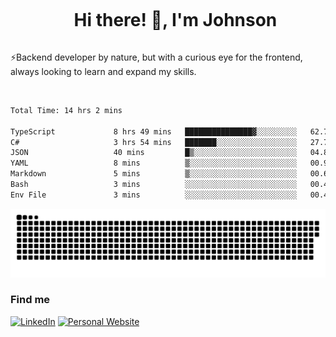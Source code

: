 <div id="user-content-toc">
  <ul align="center">
    <summary><h1 style="display: inline-block">Hi there! 👋, I'm Johnson</h1></summary>
  </ul>
</div>

⚡Backend developer by nature, but with a curious eye for the frontend, always looking to learn and expand my skills.

<br>


<!--START_SECTION:waka-->

```txt
Total Time: 14 hrs 2 mins

TypeScript             8 hrs 49 mins   ███████████████▓░░░░░░░░░   62.73 %
C#                     3 hrs 54 mins   ███████░░░░░░░░░░░░░░░░░░   27.76 %
JSON                   40 mins         █▒░░░░░░░░░░░░░░░░░░░░░░░   04.80 %
YAML                   8 mins          ▒░░░░░░░░░░░░░░░░░░░░░░░░   00.99 %
Markdown               5 mins          ▒░░░░░░░░░░░░░░░░░░░░░░░░   00.68 %
Bash                   3 mins          ░░░░░░░░░░░░░░░░░░░░░░░░░   00.43 %
Env File               3 mins          ░░░░░░░░░░░░░░░░░░░░░░░░░   00.41 %
```

<!--END_SECTION:waka-->

<picture>
  <source  srcset="https://github.com/joshwambere/joshwambere/blob/output/github-contribution-grid-snake-dark.svg?palette=github-dark">
  <source  srcset="https://github.com/joshwambere/joshwambere/blob/output/github-contribution-grid-snake.svg">
  <img alt="github contribution grid snake animation" src="https://github.com/joshwambere/joshwambere/blob/output/github-contribution-grid-snake.svg">
</picture>

### Find me
<a href="https://www.linkedin.com/in/dusabe-johnson" target="_blank"><img src="https://img.shields.io/badge/LinkedIn-%230077B5.svg?&style=flat&logo=linkedin&logoColor=white" alt="LinkedIn"></a>
‎‎ [![Personal Website](https://img.shields.io/badge/visit-Johnsonis.me-blue)](https://johnsonis.me/)
